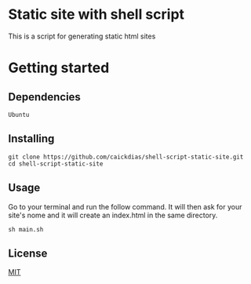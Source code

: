 # Static site with shell script

This is a script for generating static html sites

# Getting started

## Dependencies

```
Ubuntu
```

## Installing

```
git clone https://github.com/caickdias/shell-script-static-site.git
cd shell-script-static-site
```

## Usage

Go to your terminal and run the follow command. It will then ask for your site's nome and it will create an index.html in the same directory.

```
sh main.sh
```

## License

[MIT](https://choosealicense.com/licenses/mit/)
